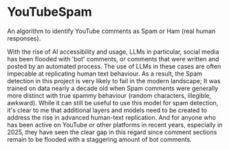 # YouTubeSpam
An algorithm to identify YouTube comments as Spam or Ham (real human responses).

With the rise of AI accessibility and usage, LLMs in particular, social media has been flooded with 'bot' comments, or comments that were written and posted by an automated process. The use of LLMs in these cases are often impecable at replicating human text behaviour. As a result, the Spam detection in this project is very likely to fail in the modern landscape; It was trained on data nearly a decade old when Spam comments were generally more distinct with true spammy behaviour (random characters, illegible, awkward). While it can still be useful to use this model for spam detection, it's clear to me that additional layers and models need to be created to address the rise in advanced human-text replication. And for anyone who has been active on YouTube or other platforms in recent years, especially in 2025, they have seen the clear gap in this regard since comment sections remain to be flooded with a staggering amount of bot comments.
